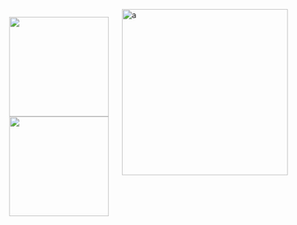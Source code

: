 <img align="right" alt="a" width="300px" height="300px" src="https://avatars.githubusercontent.com/u/22266893?v=4" />
<p float="left">
  <img src="https://github-readme-stats.vercel.app/api?username=JonnnyBoy2000&show_icons=true&count_private=true&title_color=4f8cc9&text_color=9f9f9f&icon_color=4f8cc9&bg_color=181818" height="180">
  <img src="https://github-readme-stats.vercel.app/api/top-langs/?username=JonnnyBoy2000&layout=compact&title_color=4f8cc9&text_color=9f9f9f&icon_color=4f8cc9&bg_color=181818" height="180">
</p>
